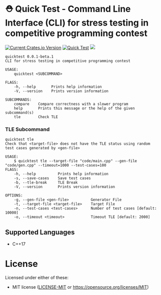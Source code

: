 # ⛑ Quick Test - Command Line Interface (CLI) for stress testing in competitive programming contest



[![Current Crates.io Version](https://img.shields.io/crates/v/quicktest.svg)](https://crates.io/crates/quicktest) [![Quick Test](https://circleci.com/gh/LuisMBaezCo/quicktest.svg?style=shield)](https://app.circleci.com/pipelines/github/LuisMBaezCo/quicktest) [![](https://docs.rs/quicktest/badge.svg)](https://docs.rs/crate/quicktest)

```
quicktest 0.0.1-beta.1
CLI for stress testing in competitive programming contest

USAGE:
    quicktest <SUBCOMMAND>

FLAGS:
    -h, --help       Prints help information
    -V, --version    Prints version information

SUBCOMMANDS:
    compare    Compare correctness with a slower program
    help       Prints this message or the help of the given subcommand(s)
    tle        Check TLE

```

### TLE Subcommand

```
quicktest tle
Check that <target-file> does not have the TLE status using random test cases generated by <gen-file>

USAGE:
    $ quicktest tle --target-file "code/main.cpp" --gen-file "code/gen.cpp" --timeout=1000 --test-cases=100
FLAGS:
    -h, --help          Prints help information
    -s, --save-cases    Save test cases
    -b, --tle-break     TLE Break
    -V, --version       Prints version information

OPTIONS:
    -g, --gen-file <gen-file>          Generator File
    -t, --target-file <target-file>    Target File
    -n, --test-cases <test-cases>      Number of test cases [default: 10000]
    -o, --timeout <timeout>            Timeout TLE [default: 2000]
```

## Supported Languages

* C++17

# License
Licensed under either of these:
* MIT license ([LICENSE-MIT](https://github.com/LuisMBaezCo/quicktest/blob/main/LICENSE) or https://opensource.org/licenses/MIT)